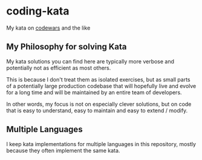 # coding-kata

My kata on [codewars](https://www.codewars.com/users/creinig) and the like

## My Philosophy for solving Kata

My kata solutions you can find here are typically more verbose and potentially not as efficient as most others.

This is because I don't treat them as isolated exercises, but as small parts of a potentially large production 
codebase that will hopefully live and evolve for a long time and will be maintained by an entire team of 
developers.

In other words, my focus is not on especially clever solutions, but on code that is easy to understand, easy to 
maintain and easy to extend / modify.

## Multiple Languages

I keep kata implementations for multiple languages in this repository, mostly because they often implement the same kata.

